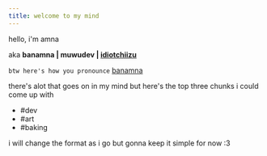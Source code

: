 ```yaml
---
title: welcome to my mind
---
```

hello, i'm amna

aka
**banamna | muwudev | [idiotchiizu](https://www.instagram.com/idiotchiizu)**

`btw here's how you pronounce` [banamna](https://www.youtube.com/watch?v=m3bTPmTojDk)

there's alot that goes on in my mind but here's the top three chunks i could come up with

- #dev
- #art
- #baking

i will change the format as i go but gonna keep it simple for now :3